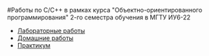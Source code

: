 #Работы по C/C++ в рамках курса "Объектно-ориентированного программирования" 2-го семестра обучения в МГТУ ИУ6-22

* [Лабораторные работы](LaboratoryWorks/)
* [Домашние работы](Homeworks/)
* [Практикум](Practice/)
